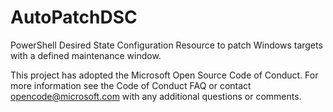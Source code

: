 # AutoPatchDSC
PowerShell Desired State Configuration Resource to patch Windows targets with a defined maintenance window.

This project has adopted the Microsoft Open Source Code of Conduct.
For more information see the Code of Conduct FAQ or contact opencode@microsoft.com with any additional questions or comments.
